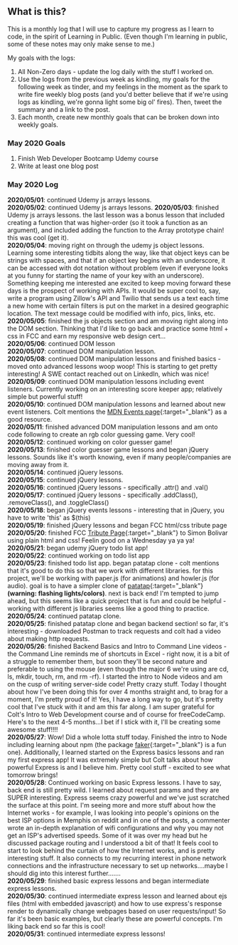 ## What is this? ##
This is a monthly log that I will use to capture my progress as I learn to code, in the spirit of Learning in Public. (Even though I'm learning in public, some of these notes may only make sense to me.)    

My goals with the logs:
1. All Non-Zero days - update the log daily with the stuff I worked on.
2. Use the logs from the previous week as kindling, my goals for the following week as tinder, and my feelings in the moment as the spark to write fire weekly blog posts (and you'd better believe that if we're using logs as kindling, we're gonna light some big ol' fires). Then, tweet the summary and a link to the post.
3. Each month, create new monthly goals that can be broken down into weekly goals.

### May 2020 Goals
1. Finish Web Developer Bootcamp Udemy course
2. Write at least one blog post

### May 2020 Log
**2020/05/01**: continued Udemy js arrays lessons.    
**2020/05/02**: continued Udemy js arrays lessons.
**2020/05/03**: finished Udemy js arrays lessons. the last lesson was a bonus lesson that included creating a function that was higher-order (so it took a function as an argument), and included adding the function to the Array prototype chain! this was cool (get it).    
**2020/05/04**: moving right on through the udemy js object lessons. Learning some interesting tidbits along the way, like that object keys can be strings with spaces, and that if an object key begins with an underscore, it can be accessed with dot notation without problem (even if everyone looks at you funny for starting the name of your key with an underscore). Something keeping me interested ane excited to keep moving forward these days is the prospect of working with APIs. It would be super cool to, say, write a program using Zillow's API and Twilio that sends us a text each time a new home with certain filters is put on the market in a desired geographic location. The text message could be modified with info, pics, links, etc.    
**2020/05/05**: finished the js objects section and am moving right along into the DOM section. Thinking that I'd like to go back and practice some html + css in FCC and earn my responsive web design cert...     
**2020/05/06**: continued DOM lesson    
**2020/05/07**: continued DOM manipulation lesson.    
**2020/05/08**: continued DOM manipulation lessons and finished basics - moved onto advanced lessons woop woop! This is starting to get pretty interesting! A SWE contact reached out on LinkedIn, which was nice!    
**2020/05/09**: continued DOM manipulation lessons including event listeners. Currently working on an interesting score keeper app; relatively simple but powerful stuff!    
**2020/05/10**: continued DOM manipulation lessons and learned about new event listeners. Colt mentions the [MDN Events page](https://developer.mozilla.org/en-US/docs/Web/Events){:target="\_blank"} as a good resource.    
**2020/05/11**: finished advanced DOM manipulation lessons and am onto code following to create an rgb color guessing game. Very cool!    
**2020/05/12**: continued working on color guesser game!    
**2020/05/13**: finished color guesser game lessons and began jQuery lessons. Sounds like it's worth knowing, even if many people/companies are moving away from it.    
**2020/05/14**: continued jQuery lessons.    
**2020/05/15**: continued jQuery lessons.    
**2020/05/16**: continued jQuery lessons - specifically .attr() and .val()    
**2020/05/17**: continued jQuery lessons - specifically .addClass(), .removeClass(), and .toggleClass()    
**2020/05/18**: began jQuery events lessons - interesting that in jQuery, you have to write 'this' as $(this)    
**2020/05/19**: finished jQuery lessons and began FCC html/css tribute page    
**2020/05/20**: finished FCC [Tribute Page](https://codepen.io/jahberk/full/XWmogjp){:target="\_blank"} to Simon Bolivar using plain html and css! Feelin good on a Wednesday ya ya ya!    
**2020/05/21**: began udemy jQuery todo list app!    
**2020/05/22**: continued working on todo list app    
**2020/05/23**: finished todo list app. began patatap clone - colt mentions that it's good to do this so that we work with different libraries. for this project, we'll be working with paper.js (for animations) and howler.js (for audio). goal is to have a simpler clone of [patatap](https://www.patatap.com/){:target="\_blank"} **(warning: flashing lights/colors)**. next is back end! I'm tempted to jump ahead, but this seems like a quick project that is fun and could be helpful - working with different js libraries seems like a good thing to practice.    
**2020/05/24**: continued patatap clone.    
**2020/05/25**: finished patatap clone and began backend section! so far, it's interesting - downloaded Postman to track requests and colt had a video about making http requests.     
**2020/05/26**: finished Backend Basics and Intro to Command Line videos - the Command Line reminds me of shortcuts in Excel - right now, it is a bit of a struggle to remember them, but soon they'll be second nature and preferable to using the mouse (even though the major 6 we're using are cd, ls, mkdir, touch, rm, and rm -rf). I started the intro to Node videos and am on the cusp of writing server-side code! Pretty crazy stuff. Today I thought about how I've been doing this for over 4 months straight and, to brag for a moment, I'm pretty proud of it! Yes, I have a long way to go, but it's pretty cool that I've stuck with it and am this far along. I am super grateful for Colt's Intro to Web Development course and of course for freeCodeCamp. Here's to the next 4-5 months...I bet if I stick with it, I'll be creating some awesome stuff!!!!    
**2020/05/27**: Wow! Did a whole lotta stuff today. Finished the intro to Node including learning about npm (the package [faker](https://www.npmjs.com/package/faker){:target="\_blank"} is a fun one). Additionally, I learned started on the Express basics lessons and ran my first express app! It was extremely simple but Colt talks about how powerful Express is and I believe him. Pretty cool stuff - excited to see what tomorrow brings!    
**2020/05/28**: Continued working on basic Express lessons. I have to say, back end is still pretty wild. I learned about request params and they are SUPER interesting. Express seems crazy powerful and we've just scratched the surface at this point. I'm seeing more and more stuff about how the Internet works - for example, I was looking into people's opinions on the best ISP options in Memphis on reddit and in one of the posts, a commenter wrote an in-depth explanation of wifi configurations and why you may not get an ISP's advertised speeds. Some of it was over my head but he discussed package routing and I understood a bit of that! It feels cool to start to look behind the curtain of how the Internet works, and is pretty interesting stuff. It also connects to my recurring interest in phone network connections and the infrastructure necessary to set up networks....maybe I should dig into this interest further.......     
**2020/05/29**: finished basic express lessons and began intermediate express lessons.    
**2020/05/30**: continued intermediate express lesson and learned about ejs files (html with embedded javascript) and how to use express's response render to dynamically change webpages based on user requests/input! So far it's been basic examples, but clearly these are powerful concepts. I'm liking back end so far this is cool!     
**2020/05/31**: continued intermediate express lessons!
